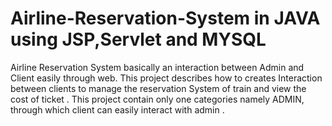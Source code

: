 # Airline-Reservation-System in JAVA using JSP,Servlet and MYSQL
Airline Reservation System basically an interaction between Admin and Client easily through web.   This project describes how to creates Interaction between clients to manage the reservation System of train and view the cost of ticket .  This project contain only one categories namely ADMIN, through which client can easily interact with admin .
